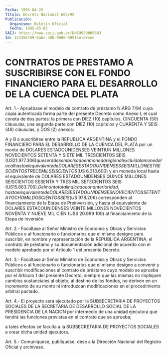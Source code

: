 ```yaml
---
Fecha: 1995-04-25
Título: Decreto Nacional 603/95
Publicación:
  Organismo: Boletín Oficial
  Fecha: 1995-05-05
SAIJ: https://www.saij.gob.ar/DN19950000603
Id: 123456789-0abc-306-0000-5991soterced
---
```

# CONTRATOS DE PRESTAMO A SUSCRIBIRSE CON EL FONDO FINANCIERO PARA EL DESARROLLO DE LA CUENCA DEL PLATA

<a id="1"></a>
Art. 1.- Apruébase el modelo de contrato de préstamo N.ARG 7/94 cuya  copia autenticada forma parte del presente Decreto como Anexo I,  el cual  consta  de  dos  partes:  la  primera  con  DIEZ  (10) capítulos,  CINCUENTA  (50)  cláusulas,  una segunda parte con DIEZ (10) capítulos y CUARENTA Y SEIS (46) cláusulas,  y DOS (2) anexos:

A  y  B  a  suscribirse  entre  la REPUBLICA ARGENTINA y  el  FONDO FINANCIERO PARA EL DESARROLLO DE  LA  CUENCA DEL PLATA por un monto de DOLARES ESTADOUNIDENSES VEINTIUN MILLONES  NOVECIENTOS SETENTA Y SIETE MIL TRESCIENTOS SEIS (U$S 21.977.306) que  será  desembolsado en  moneda  regional  excluida la moneda local hasta el equivalente de DOLARES ESTADOUNIDENSES  SEIS  MILLONES  TRESCIENTOS  TRECE  MIL SEISCIENTOS  (U$S 6.313.600) y en moneda local hasta el equivalente  de DOLARES ESTADOUNIDENSES QUINCE MILLONES SEISCIENTOS SESENTA Y TRES  MIL  SETECIENTOS  SEIS  (U$S 15.663.706). Del monto total indicado con anterioridad, hasta el  equivalente  de  DOLARES ESTADOUNIDENSES  NOVECIENTOS  SETENTA  Y  OCHO  MIL DOSCIENTOS SEIS (U$S  978.206)  corresponden  al  financiamiento  de  la  Etapa  de Preinversión,  y  hasta  el  equivalente de DOLARES ESTADOUNIDENSES VEINTE MILLONES NOVECIENTOS NOVENTA  Y  NUEVE  MIL CIEN (U$S 20.999 100) al financiamiento de la Etapa de Inversión.

<a id="2"></a>
Art.  2.-  Facúltase  al  Señor Ministro de Economía y Obras y Servicios Públicos o al funcionario  o  funcionarios  que  el mismo designe  para suscribir, en nombre y representación de la REPUBLICA ARGENTINA,  el contrato de préstamo y su documentación adicional de acuerdo con el  modelo  aprobado  por  el  Artículo  1 del presente Decreto.

<a id="3"></a>
Art.  3.-  Facúltase  al  Señor Ministro de Economía y Obras y Servicios Públicos o al funcionario  o  funcionarios  que  el mismo designe  a  convenir  y  suscribir  modificaciones  al  contrato de préstamo  cuyo  modelo  se  aprueba  por el Artículo 1 del presente Decreto, siempre que las mismas no impliquen  cambios  sustanciales al  objeto,  al  destino de los fondos, no deriven en un incremento de  su  monto ni introduzcan  modificaciones  en  el  procedimiento arbitral pactado.

<a id="4"></a>
Art.  4.-  El  proyecto será ejecutado por la SUBSECRETARIA DE PROYECTOS SOCIALES DE  LA  SECRETARIA  DE  DESARROLLO  SOCIAL DE LA PRESIDENCIA  DE  LA  NACION  por intermedio de una unidad ejecutora que tendrá las funciones previstas  en  el contrato que se aprueba;

a  tales  efectos  se  faculta  a  la  SUBSECRETARIA  DE  PROYECTOS SOCIALES a crear dicha unidad ejecutora.

<a id="5"></a>
Art. 5.- Comuníquese, publíquese, dése a la Dirección Nacional del Registro Oficial y archívese.